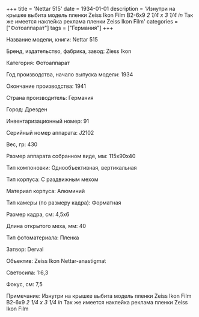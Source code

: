 +++
title = 'Nettar 515'
date = 1934-01-01
description = 'Изнутри на крышке выбита модель пленки Zeiss Ikon Film B2-6x9 *2 1/4 x 3 1/4 in* Так же имеется наклейка реклама пленки Zeiss Ikon Film'
categories = ["Фотоаппарат"]
tags = ["Германия"]
+++

Название модели, книги: Nettar 515

Бренд, издательство, фабрика, завод: Ziess Ikon

Категория: Фотоаппарат

Год производства, начало выпуска модели: 1934

Окончание производства: 1941

Страна производитель: Германия

Город: Дрезден

Инвентаризационный номер: 91

Серийный номер аппарата: J2102

Вес, гр: 430

Размер аппарата  собранном виде, мм: 115x90x40

Тип компоновки: Однообъективная, вертикальная

Тип корпуса: С раздвижным мехом

Материал корпуса: Алюминий

Тип камеры (по размеру кадра): Форматная

Размер кадра, см: 4,5x6

Длина открытого меха, мм: 40

Тип фотоматериала: Пленка

Затвор: Derval

Объектив: Zeiss Ikon 
Nettar-anastigmat

Светосила: 1:6,3

Фокус, см: 7,5

Примечание: Изнутри на крышке выбита модель пленки Zeiss Ikon Film B2-6x9 *2 1/4 x 3 1/4 in*
Так же имеется наклейка реклама пленки Zeiss Ikon Film

